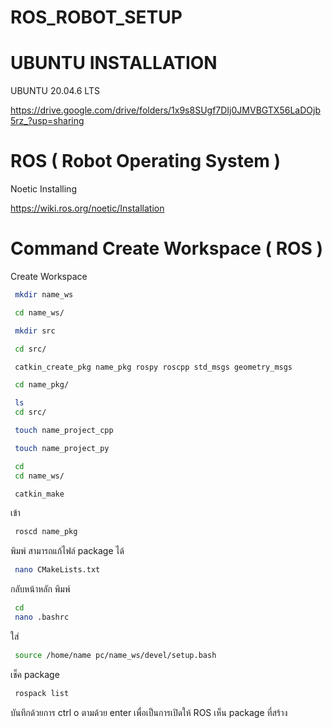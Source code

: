 # ROS_ROBOT_SETUP

# UBUNTU INSTALLATION
 UBUNTU 20.04.6 LTS
 
 https://drive.google.com/drive/folders/1x9s8SUgf7DIj0JMVBGTX56LaDOjb5rz_?usp=sharing

# ROS ( Robot Operating System )
 Noetic Installing

 https://wiki.ros.org/noetic/Installation

# Command Create Workspace ( ROS )
 Create Workspace
 ```bash
  mkdir name_ws
 ```
 ```bash
  cd name_ws/
 ```
 ```bash
  mkdir src
 ```
 ```bash
  cd src/
 ```
 ```bash
  catkin_create_pkg name_pkg rospy roscpp std_msgs geometry_msgs
 ```
 ```bash
  cd name_pkg/
 ```
 ```bash
  ls
  cd src/
 ```
 ```bash
  touch name_project_cpp
 ```
 ```bash
  touch name_project_py
 ```
 ```bash
  cd
  cd name_ws/
 ```
 ```bash
  catkin_make
 ```
  เข้า
 ```bash
  roscd name_pkg 
 ```
  พิมพ์ สามารถแก้ไฟล์ package ได้
 ```bash
  nano CMakeLists.txt 
 ```
  กลับหน้าหลัก พิมพ์ 
 ```bash
  cd
  nano .bashrc 
 ```
  ใส่ 
 ```bash
  source /home/name pc/name_ws/devel/setup.bash 
 ```
  เช็ค package
 ```bash
  rospack list 
 ```
  บันทึกด้วยการ ctrl o ตามด้วย enter 
  เพื่อเป็นการเปิดให้ ROS เห็น package ที่สร้าง
